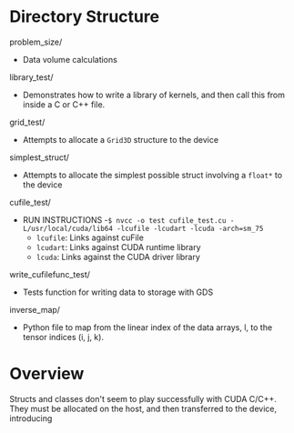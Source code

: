 # Directory Structure
problem_size/
- Data volume calculations

library_test/
- Demonstrates how to write a library of kernels, and then call this from inside a C or C++ file.

grid_test/
- Attempts to allocate a `Grid3D` structure to the device

simplest_struct/
- Attempts to allocate the simplest possible struct involving a `float*` to the device

cufile_test/
- RUN INSTRUCTIONS
    -`$ nvcc -o test cufile_test.cu -L/usr/local/cuda/lib64 -lcufile -lcudart -lcuda -arch=sm_75`
    - `lcufile`: Links against cuFile
    - `lcudart`: Links against CUDA runtime library
    - `lcuda`: Links against the CUDA driver library

write_cufilefunc_test/
- Tests function for writing data to storage with GDS

inverse_map/
- Python file to map from the linear index of the data arrays, l, to the tensor indices (i, j, k).

# Overview
Structs and classes don't seem to play successfully with CUDA C/C++. They must be allocated on the host, and then transferred to the device, introducing 